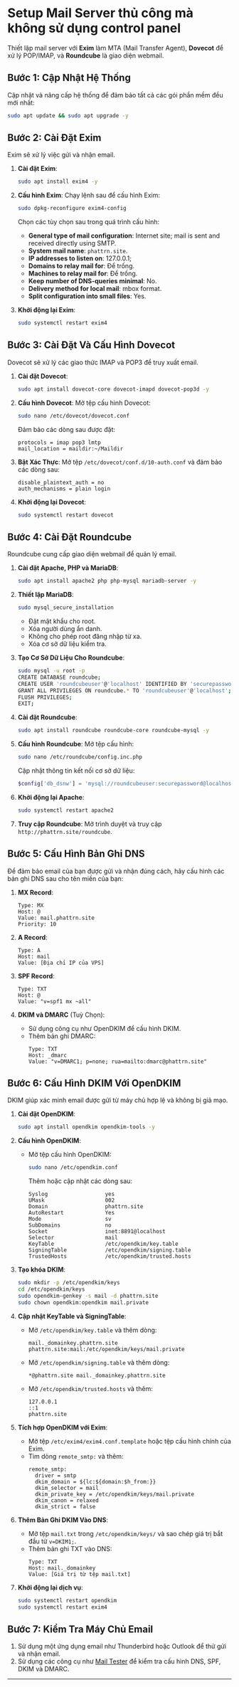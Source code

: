 # Setup Mail Server thủ công mà không sử dụng control panel

Thiết lập mail server với **Exim** làm MTA (Mail Transfer Agent), **Dovecot** để xử lý POP/IMAP, và **Roundcube** là giao diện webmail.

## Bước 1: Cập Nhật Hệ Thống
Cập nhật và nâng cấp hệ thống để đảm bảo tất cả các gói phần mềm đều mới nhất:

```bash
sudo apt update && sudo apt upgrade -y
```

## Bước 2: Cài Đặt Exim
Exim sẽ xử lý việc gửi và nhận email.

1. **Cài đặt Exim**:
   ```bash
   sudo apt install exim4 -y
   ```

2. **Cấu hình Exim**:
   Chạy lệnh sau để cấu hình Exim:
   ```bash
   sudo dpkg-reconfigure exim4-config
   ```
   Chọn các tùy chọn sau trong quá trình cấu hình:
   - **General type of mail configuration**: Internet site; mail is sent and received directly using SMTP.
   - **System mail name**: `phattrn.site`.
   - **IP addresses to listen on**: 127.0.0.1; <VPS IP>
   - **Domains to relay mail for**: Để trống.
   - **Machines to relay mail for**: Để trống.
   - **Keep number of DNS-queries minimal**: No.
   - **Delivery method for local mail**: mbox format.
   - **Split configuration into small files**: Yes.

3. **Khởi động lại Exim**:
   ```bash
   sudo systemctl restart exim4
   ```

## Bước 3: Cài Đặt Và Cấu Hình Dovecot
Dovecot sẽ xử lý các giao thức IMAP và POP3 để truy xuất email.

1. **Cài đặt Dovecot**:
   ```bash
   sudo apt install dovecot-core dovecot-imapd dovecot-pop3d -y
   ```

2. **Cấu hình Dovecot**:
   Mở tệp cấu hình Dovecot:
   ```bash
   sudo nano /etc/dovecot/dovecot.conf
   ```
   Đảm bảo các dòng sau được đặt:
   ```plaintext
   protocols = imap pop3 lmtp
   mail_location = maildir:~/Maildir
   ```

3. **Bật Xác Thực**:
   Mở tệp `/etc/dovecot/conf.d/10-auth.conf` và đảm bảo các dòng sau:
   ```plaintext
   disable_plaintext_auth = no
   auth_mechanisms = plain login
   ```

4. **Khởi động lại Dovecot**:
   ```bash
   sudo systemctl restart dovecot
   ```

## Bước 4: Cài Đặt Roundcube
Roundcube cung cấp giao diện webmail để quản lý email.

1. **Cài đặt Apache, PHP và MariaDB**:
   ```bash
   sudo apt install apache2 php php-mysql mariadb-server -y
   ```

2. **Thiết lập MariaDB**:
   ```bash
   sudo mysql_secure_installation
   ```
   - Đặt mật khẩu cho root.
   - Xóa người dùng ẩn danh.
   - Không cho phép root đăng nhập từ xa.
   - Xóa cơ sở dữ liệu kiểm tra.

3. **Tạo Cơ Sở Dữ Liệu Cho Roundcube**:
   ```bash
   sudo mysql -u root -p
   CREATE DATABASE roundcube;
   CREATE USER 'roundcubeuser'@'localhost' IDENTIFIED BY 'securepassword';
   GRANT ALL PRIVILEGES ON roundcube.* TO 'roundcubeuser'@'localhost';
   FLUSH PRIVILEGES;
   EXIT;
   ```

4. **Cài đặt Roundcube**:
   ```bash
   sudo apt install roundcube roundcube-core roundcube-mysql -y
   ```

5. **Cấu hình Roundcube**:
   Mở tệp cấu hình:
   ```bash
   sudo nano /etc/roundcube/config.inc.php
   ```
   Cập nhật thông tin kết nối cơ sở dữ liệu:
   ```php
   $config['db_dsnw'] = 'mysql://roundcubeuser:securepassword@localhost/roundcube';
   ```

6. **Khởi động lại Apache**:
   ```bash
   sudo systemctl restart apache2
   ```

7. **Truy cập Roundcube**:
   Mở trình duyệt và truy cập `http://phattrn.site/roundcube`.

## Bước 5: Cấu Hình Bản Ghi DNS
Để đảm bảo email của bạn được gửi và nhận đúng cách, hãy cấu hình các bản ghi DNS sau cho tên miền của bạn:

1. **MX Record**:
   ```plaintext
   Type: MX
   Host: @
   Value: mail.phattrn.site
   Priority: 10
   ```

2. **A Record**:
   ```plaintext
   Type: A
   Host: mail
   Value: [Địa chỉ IP của VPS]
   ```

3. **SPF Record**:
   ```plaintext
   Type: TXT
   Host: @
   Value: "v=spf1 mx ~all"
   ```

4. **DKIM và DMARC** (Tuỳ Chọn):
   - Sử dụng công cụ như OpenDKIM để cấu hình DKIM.
   - Thêm bản ghi DMARC:
     ```plaintext
     Type: TXT
     Host: _dmarc
     Value: "v=DMARC1; p=none; rua=mailto:dmarc@phattrn.site"
     ```

## Bước 6: Cấu Hình DKIM Với OpenDKIM
DKIM giúp xác minh email được gửi từ máy chủ hợp lệ và không bị giả mạo.

1. **Cài đặt OpenDKIM**:
   ```bash
   sudo apt install opendkim opendkim-tools -y
   ```

2. **Cấu hình OpenDKIM**:
   - Mở tệp cấu hình OpenDKIM:
     ```bash
     sudo nano /etc/opendkim.conf
     ```
     Thêm hoặc cập nhật các dòng sau:
     ```plaintext
     Syslog                  yes
     UMask                   002
     Domain                  phattrn.site
     AutoRestart             Yes
     Mode                    sv
     SubDomains              no
     Socket                  inet:8891@localhost
     Selector                mail
     KeyTable                /etc/opendkim/key.table
     SigningTable            /etc/opendkim/signing.table
     TrustedHosts            /etc/opendkim/trusted.hosts
     ```

3. **Tạo khóa DKIM**:
   ```bash
   sudo mkdir -p /etc/opendkim/keys
   cd /etc/opendkim/keys
   sudo opendkim-genkey -s mail -d phattrn.site
   sudo chown opendkim:opendkim mail.private
   ```

4. **Cập nhật KeyTable và SigningTable**:
   - Mở `/etc/opendkim/key.table` và thêm dòng:
     ```plaintext
     mail._domainkey.phattrn.site phattrn.site:mail:/etc/opendkim/keys/mail.private
     ```
   - Mở `/etc/opendkim/signing.table` và thêm dòng:
     ```plaintext
     *@phattrn.site mail._domainkey.phattrn.site
     ```
   - Mở `/etc/opendkim/trusted.hosts` và thêm:
     ```plaintext
     127.0.0.1
     ::1
     phattrn.site
     ```

5. **Tích hợp OpenDKIM với Exim**:
   - Mở tệp `/etc/exim4/exim4.conf.template` hoặc tệp cấu hình chính của Exim.
   - Tìm dòng `remote_smtp:` và thêm:
     ```plaintext
     remote_smtp:
       driver = smtp
       dkim_domain = ${lc:${domain:$h_from:}}
       dkim_selector = mail
       dkim_private_key = /etc/opendkim/keys/mail.private
       dkim_canon = relaxed
       dkim_strict = false
     ```

6. **Thêm Bản Ghi DKIM Vào DNS**:
   - Mở tệp `mail.txt` trong `/etc/opendkim/keys/` và sao chép giá trị bắt đầu từ `v=DKIM1;`.
   - Thêm bản ghi TXT vào DNS:
     ```plaintext
     Type: TXT
     Host: mail._domainkey
     Value: [Giá trị từ tệp mail.txt]
     ```

7. **Khởi động lại dịch vụ**:
   ```bash
   sudo systemctl restart opendkim
   sudo systemctl restart exim4
   ```

## Bước 7: Kiểm Tra Máy Chủ Email
1. Sử dụng một ứng dụng email như Thunderbird hoặc Outlook để thử gửi và nhận email.
2. Sử dụng các công cụ như [Mail Tester](https://www.mail-tester.com/) để kiểm tra cấu hình DNS, SPF, DKIM và DMARC.
---

